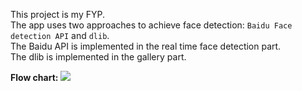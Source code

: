 This project is my FYP.  
The app uses two approaches to achieve face detection: ```Baidu Face detection API```  and ```dlib```.  
The Baidu API is implemented in the real time face detection part.  
The dlib is implemented in the gallery part.

**Flow chart:**
![](https://github.com/lo2017/FaceReadingApp/blob/master/%E6%9C%AA%E5%91%BD%E5%90%8D%E6%96%87%E4%BB%B6%20(1).png)
